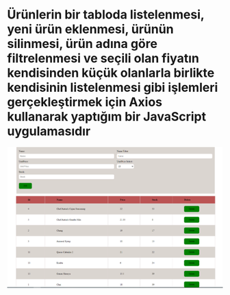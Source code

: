 # Ürünlerin bir tabloda listelenmesi, yeni ürün eklenmesi, ürünün silinmesi, ürün adına göre filtrelenmesi ve seçili olan fiyatın kendisinden küçük olanlarla birlikte kendisinin listelenmesi gibi işlemleri gerçekleştirmek için Axios kullanarak yaptığım bir JavaScript uygulamasıdır 
<img src="/image/table.PNG" alt="Table Image">
